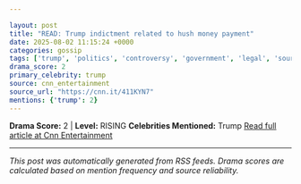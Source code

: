 ```yaml
---

layout: post
title: "READ: Trump indictment related to hush money payment"
date: 2025-08-02 11:15:24 +0000
categories: gossip
tags: ['trump', 'politics', 'controversy', 'government', 'legal', 'source-cnn_entertainment', 'drama-rising']
drama_score: 2
primary_celebrity: trump
source: cnn_entertainment
source_url: "https://cnn.it/411KYN7"
mentions: {'trump': 2}
---
```


**Drama Score:** 2 | **Level:** RISING **Celebrities Mentioned:** Trump [Read full article at Cnn Entertainment](https://cnn.it/411KYN7)

---

*This post was automatically generated from RSS feeds. Drama scores are calculated based on mention frequency and source reliability.*
